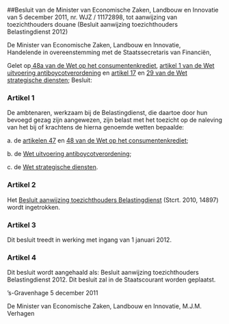 <meta http-equiv='Content-Type' content='text/html; charset=utf-8' />

##Besluit van de Minister van Economische Zaken, Landbouw en Innovatie van 5 december 2011, nr. WJZ / 11172898, tot aanwijzing van toezichthouders douane (Besluit aanwijzing toezichthouders Belastingdienst 2012)

De Minister van Economische Zaken, Landbouw en Innovatie,  
Handelende in overeenstemming met de Staatssecretaris van Financiën,

Gelet op[ 48a van de Wet op het consumentenkrediet](../../../../../../../wet/wet/op/het/consumentenkrediet/BWBR0004815/README.md), [artikel 1 van de Wet uitvoering antiboycotverordening](../../../../../../../wet/wet/uitvoering/antiboycotverordening/BWBR0010176/README.md) en [artikel 17](../../../../../../../wet/wet/strategische/diensten/BWBR0030545/README.md) en [29 van de Wet strategische diensten](../../../../../../../wet/wet/strategische/diensten/BWBR0030545/README.md);
Besluit:    

### Artikel  1  

De ambtenaren, werkzaam bij de Belastingdienst, die daartoe door hun bevoegd gezag zijn aangewezen, zijn belast met het toezicht op de naleving van het bij of krachtens de hierna genoemde wetten bepaalde: 

a. de [artikelen 47](../../../../../../../wet/wet/op/het/consumentenkrediet/BWBR0004815/README.md) en [48 van de Wet op het consumentenkrediet](../../../../../../../wet/wet/op/het/consumentenkrediet/BWBR0004815/README.md);  

b. de [Wet uitvoering antiboycotverordening](../../../../../../../wet/wet/uitvoering/antiboycotverordening/BWBR0010176/README.md);  

c. de [Wet strategische diensten](../../../../../../../wet/wet/strategische/diensten/BWBR0030545/README.md).   

### Artikel  2  

Het [Besluit aanwijzing toezichthouders Belastingdienst](../../../../../../../ministeriele-regeling/besluit/aanwijzing/toezichthouders/belastingdienst/BWBR0028489/README.md) (Stcrt. 2010, 14897) wordt ingetrokken.

### Artikel  3  

Dit besluit treedt in werking met ingang van 1 januari 2012. 

### Artikel  4  

Dit besluit wordt aangehaald als: Besluit aanwijzing toezichthouders Belastingdienst 2012. 
Dit besluit zal in de Staatscourant worden geplaatst.   

’s-Gravenhage 
5 december 2011   

De 
Minister van Economische Zaken, Landbouw en Innovatie, 
M.J.M. Verhagen     
